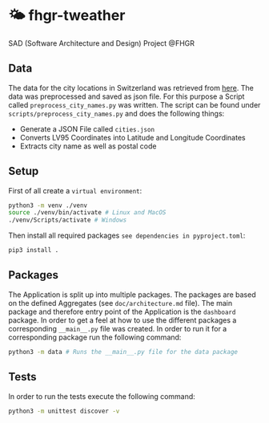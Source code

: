 # :sun_behind_small_cloud: fhgr-tweather
SAD (Software Architecture and Design) Project @FHGR

## Data
The data for the city locations in Switzerland was retrieved from [here](https://www.swisstopo.admin.ch/de/amtliches-ortschaftenverzeichnis). The data was preprocessed and saved as json file. For this purpose a Script called `preprocess_city_names.py` was written.
The script can be found under `scripts/preprocess_city_names.py` and does the following things:

- Generate a JSON File called `cities.json`
- Converts LV95 Coordinates into Latitude and Longitude Coordinates
- Extracts city name as well as postal code

## Setup
First of all create a `virtual environment`:

```bash
python3 -m venv ./venv
source ./venv/bin/activate # Linux and MacOS
./venv/Scripts/activate # Windows
```

Then install all required packages `see dependencies in pyproject.toml`:

```bash
pip3 install .
```

## Packages
The Application is split up into multiple packages. The packages are based on the defined Aggregates (see `doc/architecture.md` file). The main package and therefore entry point of the Application is the `dashboard` package.
In order to get a feel at how to use the different packages a corresponding `__main__.py` file was created. In order to run it for a corresponding package run the following command:

```bash
python3 -m data # Runs the __main__.py file for the data package
```

## Tests
In order to run the tests execute the following command:

```bash
python3 -m unittest discover -v
```
